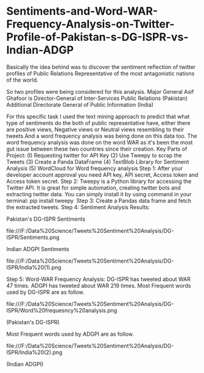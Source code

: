 # Sentiments-and-Word-WAR-Frequency-Analysis-on-Twitter-Profile-of-Pakistan-s-DG-ISPR-vs-Indian-ADGP
Basically the idea behind was to discover the sentiment reflection of twitter profiles of Public Relations Representative of the most antagonistic nations of the world.

So two profiles were being considered for this analysis.
Major General Asif Ghafoor is Director-General of Inter-Services Public Relations (Pakistan)
Additional Directorate General of Public Information (India)

For this specific task I used the text mining approach to predict that what type of sentiments do the both of public representative have, either there are positive views, Negative views or Neutral views resembling to their tweets.And a word frequency analysis was being done on this data too. The word frequency analysis was done on the word WAR as it's been the most gut issue between these two countries since their creation.
Key Parts of Project:
(I) Requesting twitter for API Key
(2) Use Tweepy to scrap the Tweets
(3) Create a Panda DataFrame
(4) TextBlob Library for Sentiment Analysis
(5) WordCloud for Word frequency analysis
Step 1:
After your developer account approval you need API key, API secret, Access token and Access token secret.
Step 2:
Tweepy is a Python library for accessing the Twitter API. It is great for simple automation, creating twitter bots and extracting twitter data. You can simply install it by using command in your terminal: pip install tweepy
 Step 3:
Create a Pandas data frame and fetch the extracted tweets.
Step 4:
Sentiment Analysis Results:

Pakistan's DG-ISPR Sentiments

<img>file:///F:/Data%20Science/Tweets%20Sentiment%20Analysis/DG-ISPR/Sentiments.png</img>


Indian ADGPI Sentiments

file:///F:/Data%20Science/Tweets%20Sentiment%20Analysis/DG-ISPR/India%20(1).png


Step 5:
Word-WAR Frequency Analysis:
DG-ISPR has tweeted about WAR 47 times.
ADGPI has tweeted about WAR 219 times.
Most Frequent words used by DG-ISPR are as follow.

file:///F:/Data%20Science/Tweets%20Sentiment%20Analysis/DG-ISPR/Word%20frequesncy%20analysis.png
 
 (Pakistan's DG-ISPR)

Most Frequent words used by ADGPI are as follow.

file:///F:/Data%20Science/Tweets%20Sentiment%20Analysis/DG-ISPR/India%20(2).png

(Indian ADGPI)
